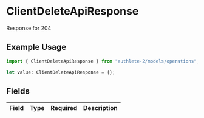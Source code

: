# ClientDeleteApiResponse

Response for 204

## Example Usage

```typescript
import { ClientDeleteApiResponse } from "authlete-2/models/operations";

let value: ClientDeleteApiResponse = {};
```

## Fields

| Field       | Type        | Required    | Description |
| ----------- | ----------- | ----------- | ----------- |